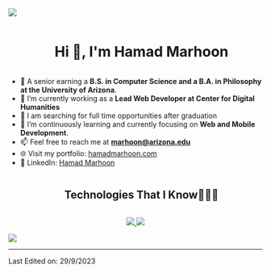 <!--horizontal divider(gradiant)-->
<img src="https://user-images.githubusercontent.com/73097560/115834477-dbab4500-a447-11eb-908a-139a6edaec5c.gif">

<!--h1 without bottom border-->
<div id="user-content-toc">
  <ul align="center">
    <summary><h1 style="display: inline-block">Hi 👋, I'm Hamad Marhoon</h1></summary>
  </ul>
</div>


<!--Intro start-->
- 💼 A senior earning a **B.S. in Computer Science and a B.A. in Philosophy at the University of Arizona**.
- 🔭 I’m currently working as a **Lead Web Developer at Center for Digital Humanities**
- 🔎 I am searching for full time opportunities after graduation
- 🌱 I’m continuously learning and currently focusing on **Web and Mobile Development**.
- 📫 Feel free to reach me at **marhoon@arizona.edu**
- 🌐 Visit my portfolio: [hamadmarhoon.com](https://hamadmarhoon.com)
- 💼 LinkedIn: [Hamad Marhoon](https://www.linkedin.com/in/hamad-marhoon)
<!--Intro end-->

<!--h2 without bottom border-->
<div id="user-content-toc">
  <ul align="center">
    <summary><h2 style="display: inline-block">Technologies That I Know👨🏻‍💻</h2></summary>
  </ul>
</div>
<!--tech stack icons-->
<p align="center">
  <a href="https://skillicons.dev">
    <img src="https://skillicons.dev/icons?i=js,ts,py,java,c,html,css,bash,sql&perline=14" />
  </a>
  <a href="https://skillicons.dev">
    <img src="https://skillicons.dev/icons?i=react,firebase,mongodb,git,github,aws,bootstrap,express,figma,vercel,nextjs,nodejs,vscode&perline=14" />
  </a>
</p>


<!--horizontal divider(gradiant)-->
<img src="https://user-images.githubusercontent.com/73097560/115834477-dbab4500-a447-11eb-908a-139a6edaec5c.gif">

----------------------------------------------------------------------
Last Edited on: 29/9/2023
